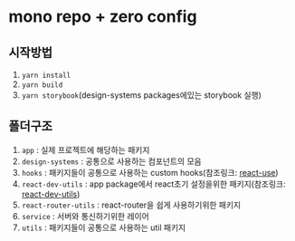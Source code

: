 # mono repo + zero config

## 시작방법

1. `yarn install`
2. `yarn build`
3. `yarn storybook`(design-systems packages에있는 storybook 실행)

## 폴더구조

1. `app` : 실제 프로젝트에 해당하는 패키지
2. `design-systems` : 공통으로 사용하는 컴포넌트의 모음
3. `hooks` : 패키지들이 공통으로 사용하는 custom hooks(참조링크: [react-use](https://github.com/streamich/react-use))
4. `react-dev-utils` : app package에서 react초기 설정을위한 패키지(참조링크: [react-dev-utils](https://github.com/facebook/create-react-app/tree/main/packages/react-dev-utils))
5. `react-router-utils` : react-router을 쉽게 사용하기위한 패키지
6. `service` : 서버와 통신하기위한 레이어
7. `utils` : 패키지들이 공통으로 사용하는 util 패키지
